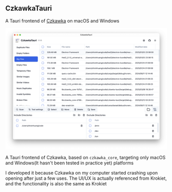 ## CzkawkaTauri

A Tauri frontend of [Czkawka](https://github.com/qarmin/czkawka) on macOS and Windows

![screenshot_1](./screenshots/1.png)

A Tauri frontend of Czkawka, based on `czkawka_core`, targeting only macOS and Windows(It hasn't been tested in practice yet) platforms

I developed it because Czkawka on my computer started crashing upon opening after just a few uses. The UI/UX is actually referenced from Krokiet, and the functionality is also the same as Krokiet

